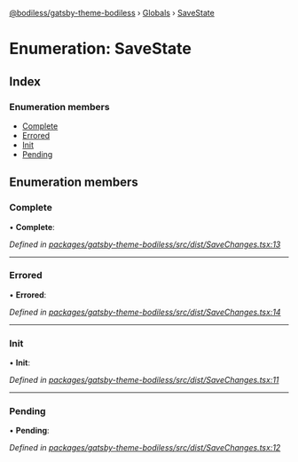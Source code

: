 [@bodiless/gatsby-theme-bodiless](../README.md) › [Globals](../globals.md) › [SaveState](savestate.md)

# Enumeration: SaveState

## Index

### Enumeration members

* [Complete](savestate.md#complete)
* [Errored](savestate.md#errored)
* [Init](savestate.md#init)
* [Pending](savestate.md#pending)

## Enumeration members

###  Complete

• **Complete**:

*Defined in [packages/gatsby-theme-bodiless/src/dist/SaveChanges.tsx:13](https://github.com/johnsonandjohnson/Bodiless-JS/blob/18e3728d/packages/gatsby-theme-bodiless/src/dist/SaveChanges.tsx#L13)*

___

###  Errored

• **Errored**:

*Defined in [packages/gatsby-theme-bodiless/src/dist/SaveChanges.tsx:14](https://github.com/johnsonandjohnson/Bodiless-JS/blob/18e3728d/packages/gatsby-theme-bodiless/src/dist/SaveChanges.tsx#L14)*

___

###  Init

• **Init**:

*Defined in [packages/gatsby-theme-bodiless/src/dist/SaveChanges.tsx:11](https://github.com/johnsonandjohnson/Bodiless-JS/blob/18e3728d/packages/gatsby-theme-bodiless/src/dist/SaveChanges.tsx#L11)*

___

###  Pending

• **Pending**:

*Defined in [packages/gatsby-theme-bodiless/src/dist/SaveChanges.tsx:12](https://github.com/johnsonandjohnson/Bodiless-JS/blob/18e3728d/packages/gatsby-theme-bodiless/src/dist/SaveChanges.tsx#L12)*
